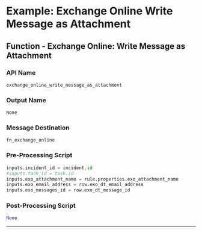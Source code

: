 <!--
    DO NOT MANUALLY EDIT THIS FILE
    THIS FILE IS AUTOMATICALLY GENERATED WITH resilient-sdk codegen
-->

# Example: Exchange Online Write Message as Attachment

## Function - Exchange Online: Write Message as Attachment

### API Name
`exchange_online_write_message_as_attachment`

### Output Name
`None`

### Message Destination
`fn_exchange_online`

### Pre-Processing Script
```python
inputs.incident_id = incident.id
#inputs.task_id = task.id
inputs.exo_attachment_name = rule.properties.exo_attachment_name
inputs.exo_email_address = row.exo_dt_email_address
inputs.exo_messages_id = row.exo_dt_message_id

```

### Post-Processing Script
```python
None
```

---

